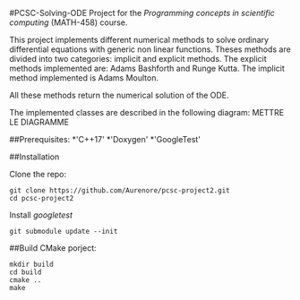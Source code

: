 #PCSC-Solving-ODE 
Project for the *Programming concepts in scientific computing* (MATH-458) course.

This project implements different numerical methods to solve ordinary differential equations with generic non linear functions. Theses methods are divided into two categories: implicit and explicit methods. The explicit methods implemented are: Adams Bashforth  and Runge Kutta. The implicit method implemented is Adams Moulton.

All these methods return the numerical solution of the ODE. 

The implemented classes are described in the following diagram: 
METTRE LE DIAGRAMME

##Prerequisites:
*'C++17'
*'Doxygen'
*'GoogleTest'

##Installation

Clone the repo:
```
git clone https://github.com/Aurenore/pcsc-project2.git
cd pcsc-project2
```

Install *googletest*
```
git submodule update --init 
```

##Build CMake porject:
```
mkdir build
cd build
cmake ..
make
```



